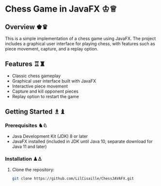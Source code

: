 # Chess Game in JavaFX ♔♕

## Overview ♚♛

This is a simple implementation of a chess game using JavaFX. The project includes a graphical user interface for playing chess, with features such as piece movement, capture, and a replay option.

## Features ♖♜

- Classic chess gameplay
- Graphical user interface built with JavaFX
- Interactive piece movement
- Capture and kill opponent pieces
- Replay option to restart the game

## Getting Started ♗♝

### Prerequisites ♞♘

- Java Development Kit (JDK) 8 or later
- JavaFX installed (included in JDK until Java 10, separate download for Java 11 and later)

### Installation ♟︎♙

1. Clone the repository:

   ```bash
   git clone https://github.com/LilCisaille/ChessJAVAFX.git
